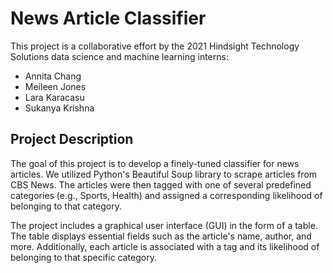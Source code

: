 # News Article Classifier

This project is a collaborative effort by the 2021 Hindsight Technology Solutions data science and machine learning interns:

- Annita Chang
- Meileen Jones
- Lara Karacasu
- Sukanya Krishna

## Project Description

The goal of this project is to develop a finely-tuned classifier for news articles. We utilized Python's Beautiful Soup library to scrape articles from CBS News. The articles were then tagged with one of several predefined categories (e.g., Sports, Health) and assigned a corresponding likelihood of belonging to that category.

The project includes a graphical user interface (GUI) in the form of a table. The table displays essential fields such as the article's name, author, and more. Additionally, each article is associated with a tag and its likelihood of belonging to that specific category.
